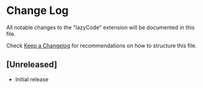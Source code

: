 # Change Log
All notable changes to the "lazyCode" extension will be documented in this file.

Check [Keep a Changelog](http://keepachangelog.com/) for recommendations on how to structure this file.

## [Unreleased]
- Initial release
